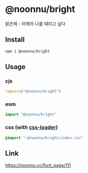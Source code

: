 # @noonnu/bright
밝은체 - 어제의 나를 때리고 싶다

## Install
```sh
npm i @noonnu/bright
```
## Usage
### cjs
```js
require("@noonnu/bright")
```
### esm
```js
import "@noonnu/bright"
```
### css (with [css-loader](https://github.com/webpack-contrib/css-loader))
```css
@import "~@noonnu/bright/index.css"
```

## Link
https://noonnu.cc/font_page/111